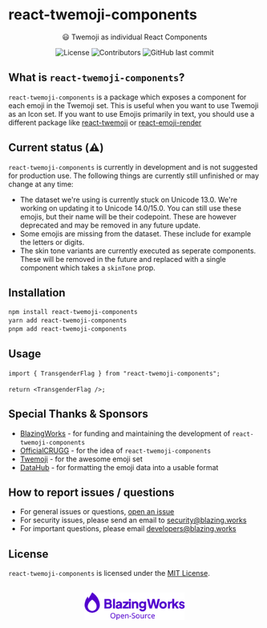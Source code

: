 # react-twemoji-components

<div align="center">
😃 Twemoji as individual React Components

![License](https://img.shields.io/github/license/blazingworks/react-twemoji-components?color=%235300cf&labelColor=%230a0014&style=for-the-badge)
![Contributors](https://img.shields.io/github/contributors/blazingworks/react-twemoji-components?color=%235300cf&labelColor=%230a0014&style=for-the-badge)
![GitHub last commit](https://img.shields.io/github/last-commit/blazingworks/react-twemoji-components?color=%235300cf&labelColor=%230a0014&style=for-the-badge)

</div>

## What is `react-twemoji-components`?

`react-twemoji-components` is a package which exposes a component for each emoji in the Twemoji set. This is useful when you want to use Twemoji as an Icon set. If you want to use Emojis primarily in text, you should use a different package like [react-twemoji](https://github.com/zxmys/react-twemoji) or [react-emoji-render](https://github.com/tommoor/react-emoji-render)

## Current status (⚠️)

`react-twemoji-components` is currently in development and is not suggested for production use. The following things are currently still unfinished or may change at any time:

- The dataset we're using is currently stuck on Unicode 13.0. We're working on updating it to Unicode 14.0/15.0. You can still use these emojis, but their name will be their codepoint. These are however deprecated and may be removed in any future update.
- Some emojis are missing from the dataset. These include for example the letters or digits.
- The skin tone variants are currently executed as seperate components. These will be removed in the future and replaced with a single component which takes a `skinTone` prop.

## Installation

```sh
npm install react-twemoji-components
yarn add react-twemoji-components
pnpm add react-twemoji-components
```

## Usage

```tsx
import { TransgenderFlag } from "react-twemoji-components";

return <TransgenderFlag />;
```

## Special Thanks & Sponsors

- [BlazingWorks](https://blazing.works/) - for funding and maintaining the development of `react-twemoji-components`
- [OfficialCRUGG](https://github.com/OfficialCRUGG) - for the idea of `react-twemoji-components`
- [Twemoji](https://twemoji.twitter.com/) - for the awesome emoji set
- [DataHub](https://datahub.io/) - for formatting the emoji data into a usable format

## How to report issues / questions

- For general issues or questions, [open an issue](https://github.com/blazingworks/react-twemoji-components/issues/new)
- For security issues, please send an email to [security@blazing.works](mailto:security@blazing.works)
- For important questions, please email [developers@blazing.works](mailto:developers@blazing.works)

## License

`react-twemoji-components` is licensed under the [MIT License](/LICENSE).

<div align="center" style="margin-top: 30px">
<a href="https://blazing.works"><img src=".github/blazingworks_opensource.svg" alt="BlazingWorks Open-Sourcd" width="200px"></a>
</div>

